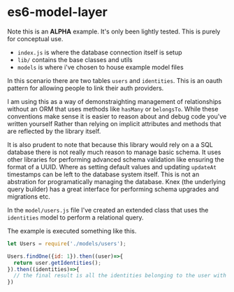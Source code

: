 es6-model-layer
===

Note this is an **ALPHA** example. It's only been lightly tested.
This is purely for conceptual use.

- `index.js` is where the database connection itself is setup
- `lib/` contains the base classes and utils
- `models` is where i've chosen to house example model files

In this scenario there are two tables `users` and `identities`.
This is an oauth pattern for allowing people to link their auth providers.

I am using this as a way of demonstraighting management of relationships without
an ORM that uses methods like `hasMany` or `belongsTo`. While these conventions
make sense it is easier to reason about and debug code you've written yourself
Rather than relying on implicit attributes and methods that are reflected by the library itself.

It is also prudent to note that because this library would rely on a a SQL database
there is not really much reason to manage basic schema. It uses other libraries for
performing advanced schema validation like ensuring the format of a UUID. Where as
setting default values and updating `updateAt` timestamps can be left to the database
system itself. This is not an abstration for programatically managing the database.
Knex (the underlying query builder) has a great interface for performing schema upgrades and migrations etc.

In the `model/users.js` file I've created an extended class that uses the `identities` model
to perform a relational query.

The example is executed something like this.

```js
let Users = require('./models/users');

Users.findOne({id: 1}).then((user)=>{
  return user.getIdentities();
}).then((identities)=>{
  // the final result is all the identities belonging to the user with id 1`
})

```